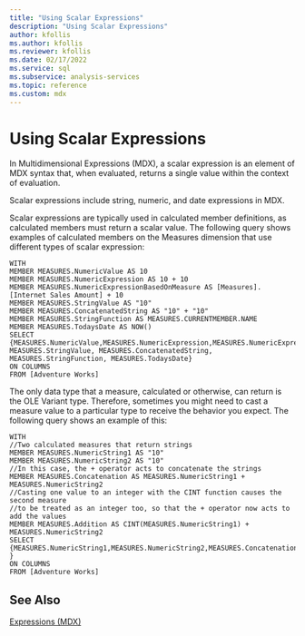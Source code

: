 ```yaml
---
title: "Using Scalar Expressions"
description: "Using Scalar Expressions"
author: kfollis
ms.author: kfollis
ms.reviewer: kfollis
ms.date: 02/17/2022
ms.service: sql
ms.subservice: analysis-services
ms.topic: reference
ms.custom: mdx
---
```

# Using Scalar Expressions


  In Multidimensional Expressions (MDX), a scalar expression is an element of MDX syntax that, when evaluated, returns a single value within the context of evaluation.  
  
 Scalar expressions include string, numeric, and date expressions in MDX.  
  
 Scalar expressions are typically used in calculated member definitions, as calculated members must return a scalar value. The following query shows examples of calculated members on the Measures dimension that use different types of scalar expression:  
  
```  
WITH  
MEMBER MEASURES.NumericValue AS 10  
MEMBER MEASURES.NumericExpression AS 10 + 10  
MEMBER MEASURES.NumericExpressionBasedOnMeasure AS [Measures].[Internet Sales Amount] + 10  
MEMBER MEASURES.StringValue AS "10"  
MEMBER MEASURES.ConcatenatedString AS "10" + "10"  
MEMBER MEASURES.StringFunction AS MEASURES.CURRENTMEMBER.NAME  
MEMBER MEASURES.TodaysDate AS NOW()  
SELECT  
{MEASURES.NumericValue,MEASURES.NumericExpression,MEASURES.NumericExpressionBasedOnMeasure,  
MEASURES.StringValue, MEASURES.ConcatenatedString, MEASURES.StringFunction, MEASURES.TodaysDate}  
ON COLUMNS  
FROM [Adventure Works]  
```  
  
 The only data type that a measure, calculated or otherwise, can return is the OLE Variant type. Therefore, sometimes you might need to cast a measure value to a particular type to receive the behavior you expect. The following query shows an example of this:  
  
```  
WITH  
//Two calculated measures that return strings  
MEMBER MEASURES.NumericString1 AS "10"  
MEMBER MEASURES.NumericString2 AS "10"  
//In this case, the + operator acts to concatenate the strings  
MEMBER MEASURES.Concatenation AS MEASURES.NumericString1 + MEASURES.NumericString2  
//Casting one value to an integer with the CINT function causes the second measure  
//to be treated as an integer too, so that the + operator now acts to add the values  
MEMBER MEASURES.Addition AS CINT(MEASURES.NumericString1) + MEASURES.NumericString2  
SELECT  
{MEASURES.NumericString1,MEASURES.NumericString2,MEASURES.Concatenation,MEASURES.Addition }  
ON COLUMNS  
FROM [Adventure Works]  
```  
  
## See Also  
 [Expressions &#40;MDX&#41;](../mdx/expressions-mdx.md)  
  
  
